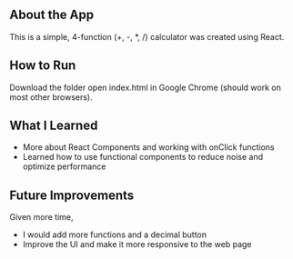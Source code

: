 ## About the App

This is a simple, 4-function (+, -, \*, /) calculator was created using React.

## How to Run

Download the folder open index.html in Google Chrome (should work on most other browsers).

## What I Learned

* More about React Components and working with onClick functions
* Learned how to use functional components to reduce noise and optimize performance

## Future Improvements

Given more time,
* I would add more functions and a decimal button
* Improve the UI and make it more responsive to the web page
